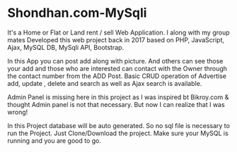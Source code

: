 # Shondhan.com-MySqli
It's a Home or Flat or Land rent / sell  Web Application. I along with my group mates Developed this web project back in 2017 based on  PHP, JavaScript, Ajax, MySQL DB, MySqli API, Bootstrap. 

In this App you can post add along with picture. And others can see those your add and those who are interested can contact with the Owner through the contact number from the ADD Post. Basic CRUD operation of Advertise add, update , delete and search as well as Ajax search is available.

Admin Panel is missing here in this project as I was inspired bt Bikroy.com & thought Admin panel is not that necessary. But now I can realize that I was wrong!

In this Project database will be auto generated. So no sql file is necessary to run the Project. Just Clone/Download the project. Make sure your MySQL is running and you are good to go.
